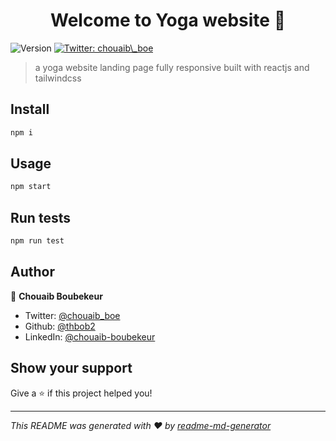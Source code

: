<h1 align="center">Welcome to Yoga website 👋</h1>
<p>
  <img alt="Version" src="https://img.shields.io/badge/version-0.1.0-blue.svg?cacheSeconds=2592000" />
  <a href="https://twitter.com/chouaib\_boe" target="_blank">
    <img alt="Twitter: chouaib\_boe" src="https://img.shields.io/twitter/follow/chouaib\_boe.svg?style=social" />
  </a>
</p>

> a yoga website landing page fully responsive built with reactjs and tailwindcss

## Install

```sh
npm i
```

## Usage

```sh
npm start
```

## Run tests

```sh
npm run test
```

## Author

👤 **Chouaib Boubekeur**

* Twitter: [@chouaib\_boe](https://twitter.com/chouaib\_boe)
* Github: [@thbob2](https://github.com/thbob2)
* LinkedIn: [@chouaib-boubekeur](https://linkedin.com/in/chouaib-boubekeur)

## Show your support

Give a ⭐️ if this project helped you!

***
_This README was generated with ❤️ by [readme-md-generator](https://github.com/kefranabg/readme-md-generator)_